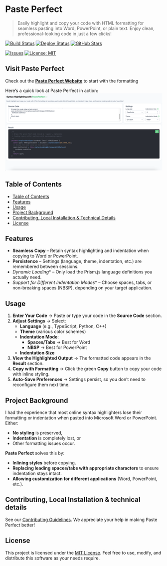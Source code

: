 # Paste Perfect

> Easily highlight and copy your code with HTML formatting for seamless pasting into Word, PowerPoint, or plain text. Enjoy clean, professional-looking code in just a few clicks!


[![Build Status](https://img.shields.io/github/actions/workflow/status/NikAcc/paste-perfect/build.yml?logo=github&label=Build-CI)](https://github.com/NikAcc/paste-perfect/actions/workflows/build.yml)
[![Deploy Status](https://img.shields.io/github/actions/workflow/status/NikAcc/paste-perfect/deploy.yml?logo=github&label=Deploy-CI)](https://github.com/NikAcc/paste-perfect/actions/workflows/deploy.yml)
[![GitHub Stars](https://img.shields.io/github/stars/NikAcc/paste-perfect?logo=github)](https://github.com/NikAcc/paste-perfect/stargazers)

[![Issues](https://img.shields.io/github/issues/NikAcc/paste-perfect?label=Open%20Issues)](https://github.com/NikAcc/paste-perfect/issues)
[![License: MIT](https://img.shields.io/badge/License-MIT-yellow.svg)](LICENSE)

## Visit Paste Perfect

Check out the [**Paste Perfect Website**](https://nikacc.github.io/paste-perfect/) to start with the formatting  


Here’s a quick look at Paste Perfect in action:
![Paste Perfect Screenshot](samples/sample-123.png)

## Table of Contents

* [Table of Contents](#table-of-contents)
* [Features](#features)
* [Usage](#usage)
* [Project Background](#project-background)
* [Contributing, Local Installation & Technical Details](#contributing-local-installation--technical-details)
* [License](#license)

## Features

- **Seamless Copy** – Retain syntax highlighting and indentation when copying to Word or PowerPoint.
- **Persistence** – Settings (language, theme, indentation, etc.) are remembered between sessions.
- *Dynamic Loading** – Only load the Prism.js language definitions you actually need.
- *Support for Different Indentation Modes** – Choose spaces, tabs, or non-breaking spaces (NBSP), depending on your target application.

## Usage

1. **Enter Your Code** → Paste or type your code in the **Source Code** section.
2. **Adjust Settings** → Select:
   - **Language** (e.g., TypeScript, Python, C++)
   - **Theme** (various color schemes)
   - **Indentation Mode**:
     - **Spaces/Tabs** → Best for Word
     - **NBSP** → Best for PowerPoint
   - **Indentation Size**
3. **View the Highlighted Output** → The formatted code appears in the **Result** section.
4. **Copy with Formatting** → Click the green **Copy** button to copy your code with inline styling.
5. **Auto-Save Preferences** → Settings persist, so you don’t need to reconfigure them next time.

## Project Background

I had the experience that most online syntax highlighters lose their formatting or indentation when pasted into Microsoft Word or PowerPoint. Either:

- **No styling** is preserved,
- **Indentation** is completely lost, or
- Other formatting issues occur.

**Paste Perfect** solves this by:

- **Inlining styles** before copying.
- **Replacing leading spaces/tabs with appropriate characters** to ensure indentation stays intact.
- **Allowing customization for different applications** (Word, PowerPoint, etc.).

## Contributing, Local Installation & technical details

See our [Contributing Guidelines](CONTRIBUTING.md). We appreciate your help in making Paste Perfect better!

## License

This project is licensed under the [MIT License](LICENSE). Feel free to use, modify, and distribute this software as your needs require.

